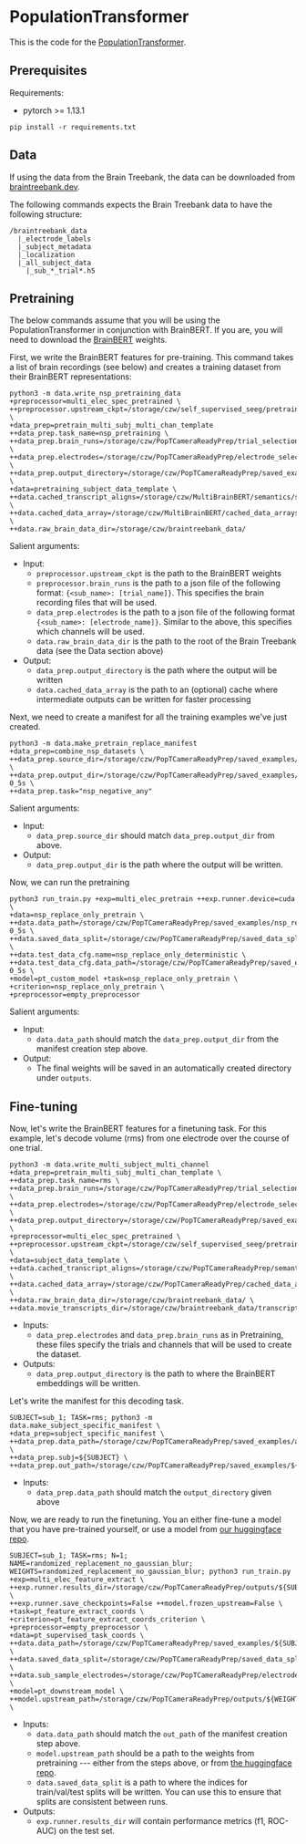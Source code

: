 # PopulationTransformer
This is the code for the [PopulationTransformer](https://arxiv.org/abs/2406.03044v1).

## Prerequisites
Requirements:
- pytorch >= 1.13.1
```
pip install -r requirements.txt
```

## Data
If using the data from the Brain Treebank, the data can be downloaded from [braintreebank.dev](https://braintreebank.dev).

The following commands expects the Brain Treebank data to have the following structure:
```
/braintreebank_data
  |_electrode_labels
  |_subject_metadata
  |_localization
  |_all_subject_data
    |_sub_*_trial*.h5
```

## Pretraining
The below commands assume that you will be using the PopulationTransformer in conjunction with BrainBERT. 
If you are, you will need to download the [BrainBERT](https://github.com/czlwang/BrainBERT) weights.

First, we write the BrainBERT features for pre-training. This command takes a list of brain recordings (see below) and creates a training dataset from their BrainBERT representations:
```
python3 -m data.write_nsp_pretraining_data +preprocessor=multi_elec_spec_pretrained \
++preprocessor.upstream_ckpt=/storage/czw/self_supervised_seeg/pretrained_weights/stft_large_pretrained.pth \
+data_prep=pretrain_multi_subj_multi_chan_template ++data_prep.task_name=nsp_pretraining \
++data_prep.brain_runs=/storage/czw/PopTCameraReadyPrep/trial_selections/pretrain_split_trials.json \
++data_prep.electrodes=/storage/czw/PopTCameraReadyPrep/electrode_selections/clean_laplacian.json \
++data_prep.output_directory=/storage/czw/PopTCameraReadyPrep/saved_examples/cr_pretrain_examples \
+data=pretraining_subject_data_template \
++data.cached_transcript_aligns=/storage/czw/MultiBrainBERT/semantics/saved_aligns \
++data.cached_data_array=/storage/czw/MultiBrainBERT/cached_data_arrays/ \
++data.raw_brain_data_dir=/storage/czw/braintreebank_data/ 
```
Salient arguments:
- Input:
    - `preprocessor.upstream_ckpt` is the path to the BrainBERT weights
    - `preprocessor.brain_runs` is the path to a json file of the following format: `{<sub_name>: [trial_name]}`. This specifies the brain recording files that will be used.
    - `data_prep.electrodes` is the path to a json file of the following format `{<sub_name>: [electrode_name]}`. Similar to the above, this specifies which channels will be used.
    - `data.raw_brain_data_dir` is the path to the root of the Brain Treebank data (see the Data section above)
- Output:
    - `data_prep.output_directory` is the path where the output will be written
    - `data.cached_data_array` is the path to an (optional) cache where intermediate outputs can be written for faster processing 

Next, we need to create a manifest for all the training examples we've just created. 
```
python3 -m data.make_pretrain_replace_manifest +data_prep=combine_nsp_datasets \
++data_prep.source_dir=/storage/czw/PopTCameraReadyPrep/saved_examples/cr_pretrain_examples \
++data_prep.output_dir=/storage/czw/PopTCameraReadyPrep/saved_examples/nsp_replace_task-0_5s \
++data_prep.task="nsp_negative_any"
```
Salient arguments:
- Input:
    - `data_prep.source_dir` should match `data_prep.output_dir` from above.
- Output:
    - `data_prep.output_dir` is the path where the output will be written.

Now, we can run the pretraining
```
python3 run_train.py +exp=multi_elec_pretrain ++exp.runner.device=cuda \
+data=nsp_replace_only_pretrain \
++data.data_path=/storage/czw/PopTCameraReadyPrep/saved_examples/nsp_replace_task-0_5s \
++data.saved_data_split=/storage/czw/PopTCameraReadyPrep/saved_data_splits/pretrain_split \
++data.test_data_cfg.name=nsp_replace_only_deterministic \
++data.test_data_cfg.data_path=/storage/czw/PopTCameraReadyPrep/saved_examples/nsp_replace_task-0_5s \
+model=pt_custom_model +task=nsp_replace_only_pretrain \
+criterion=nsp_replace_only_pretrain \
+preprocessor=empty_preprocessor
```
Salient arguments:
- Input:
    - `data.data_path` should match the `data_prep.output_dir` from the manifest creation step above.
- Output: 
    - The final weights will be saved in an automatically created directory under `outputs`.

## Fine-tuning
Now, let's write the BrainBERT features for a finetuning task. For this example, let's decode volume (rms) from one electrode over the course of one trial.
```
python3 -m data.write_multi_subject_multi_channel +data_prep=pretrain_multi_subj_multi_chan_template \
++data_prep.task_name=rms \
++data_prep.brain_runs=/storage/czw/PopTCameraReadyPrep/trial_selections/pretrain_split_trials.json \
++data_prep.electrodes=/storage/czw/PopTCameraReadyPrep/electrode_selections/clean_laplacian.json \
++data_prep.output_directory=/storage/czw/PopTCameraReadyPrep/saved_examples/all_test_rms \
+preprocessor=multi_elec_spec_pretrained \
++preprocessor.upstream_ckpt=/storage/czw/self_supervised_seeg/pretrained_weights/stft_large_pretrained.pth \
+data=subject_data_template \
++data.cached_transcript_aligns=/storage/czw/PopTCameraReadyPrep/semantics/saved_aligns \
++data.cached_data_array=/storage/czw/PopTCameraReadyPrep/cached_data_arrays/ \
++data.raw_brain_data_dir=/storage/czw/braintreebank_data/ \
++data.movie_transcripts_dir=/storage/czw/braintreebank_data/transcripts
```
- Inputs:
    - `data_prep.electrodes` and `data_prep.brain_runs` as in Pretraining, these files specify the trials and channels that will be used to create the dataset.
- Outputs:
    - `data_prep.output_directory` is the path to where the BrainBERT embeddings will be written.


Let's write the manifest for this decoding task.
```
SUBJECT=sub_1; TASK=rms; python3 -m data.make_subject_specific_manifest \
+data_prep=subject_specific_manifest \
++data_prep.data_path=/storage/czw/PopTCameraReadyPrep/saved_examples/all_test_${TASK} \
++data_prep.subj=${SUBJECT} \
++data_prep.out_path=/storage/czw/PopTCameraReadyPrep/saved_examples/${SUBJECT}_${TASK}_cr
```
- Inputs:
    - `data_prep.data_path` should match the `output_directory` given above

Now, we are ready to run the finetuning. You an either fine-tune a model that you have pre-trained yourself, or use a model from [our huggingface repo](https://huggingface.co/PopulationTransformer).
```
SUBJECT=sub_1; TASK=rms; N=1; NAME=randomized_replacement_no_gaussian_blur; WEIGHTS=randomized_replacement_no_gaussian_blur; python3 run_train.py +exp=multi_elec_feature_extract \
++exp.runner.results_dir=/storage/czw/PopTCameraReadyPrep/outputs/${SUBJECT}_${TASK}_top${N}_${NAME} \
++exp.runner.save_checkpoints=False ++model.frozen_upstream=False \
+task=pt_feature_extract_coords \
+criterion=pt_feature_extract_coords_criterion \
+preprocessor=empty_preprocessor \
+data=pt_supervised_task_coords \
++data.data_path=/storage/czw/PopTCameraReadyPrep/saved_examples/${SUBJECT}_${TASK}_cr \
++data.saved_data_split=/storage/czw/PopTCameraReadyPrep/saved_data_splits/${SUBJECT}_${TASK}_fine_tuning \
++data.sub_sample_electrodes=/storage/czw/PopTCameraReadyPrep/electrode_selections/debug_electrodes.json \
+model=pt_downstream_model \
++model.upstream_path=/storage/czw/PopTCameraReadyPrep/outputs/${WEIGHTS}.pth \
```
- Inputs:
    - `data.data_path` should match the `out_path` of the manifest creation step above.
    - `model.upstream_path` should be a path to the weights from pretraining --- either from the steps above, or from [the huggingface repo](https://huggingface.co/PopulationTransformer).
    - `data.saved_data_split` is a path to where the indices for train/val/test splits will be written. You can use this to ensure that splits are consistent between runs.
- Outputs:
    - `exp.runner.results_dir` will contain performance metrics (f1, ROC-AUC) on the test set.
